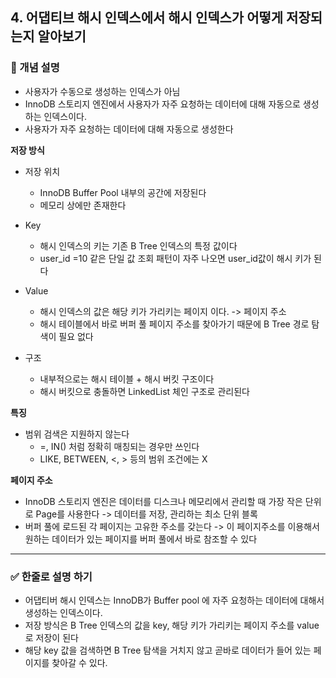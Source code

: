 ## 4. 어댑티브 해시 인덱스에서 해시 인덱스가 어떻게 저장되는지 알아보기

### 🧠 개념 설명
- 사용자가 수동으로 생성하는 인덱스가 아님
- InnoDB 스토리지 엔진에서 사용자가 자주 요청하는 데이터에 대해 자동으로 생성하는 인덱스이다.
- 사용자가 자주 요청하는 데이터에 대해 자동으로 생성한다

**저장 방식**
- 저장 위치
  - InnoDB Buffer Pool 내부의 공간에 저장된다
  - 메모리 상에만 존재한다
 
- Key
  - 해시 인덱스의 키는 기존 B Tree 인덱스의 특정 값이다
  - user_id =10 같은 단일 값 조회 패턴이 자주 나오면 user_id값이 해시 키가 된다
 
- Value
  - 해시 인덱스의 값은 해당 키가 가리키는 페이지 이다. -> 페이지 주소
  - 해시 테이블에서 바로 버퍼 풀 페이지 주소를 찾아가기 때문에 B Tree 경로 탐색이 필요 없다
 
- 구조
  - 내부적으로는 해시 테이블 + 해시 버킷 구조이다
  - 해시 버킷으로 충돌하면 LinkedList 체인 구조로 관리된다
 
**특징**
- 범위 검색은 지원하지 않는다
  - =, IN() 처럼 정확히 매칭되는 경우만 쓰인다
  - LIKE, BETWEEN, <, > 등의 범위 조건에는 X
  
**페이지 주소**
- InnoDB 스토리지 엔진은 데이터를 디스크나 메모리에서 관리할 때 가장 작은 단위로 Page를 사용한다 -> 데이터를 저장, 관리하는 최소 단위 블록
- 버퍼 풀에 로드된 각 페이지는 고유한 주소를 갖는다 -> 이 페이지주소를 이용해서 원하는 데이터가 있는 페이지를 버퍼 풀에서 바로 참조할 수 있다



---
### ✅ 한줄로 설명 하기
- 어댑티버 해시 인덱스는 InnoDB가 Buffer pool 에 자주 요청하는 데이터에 대해서 생성하는 인덱스이다.
- 저장 방식은 B Tree 인덱스의 값을 key, 해당 키가 가리키는 페이지 주소를 value 로 저장이 된다
- 해당 key 값을 검색하면 B Tree 탐색을 거치지 않고 곧바로 데이터가 들어 있는 페이지를 찾아갈 수 있다.
